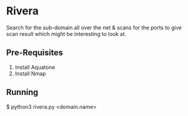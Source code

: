 # Rivera
Search for the sub-domain all over the net &amp; scans for the ports to give scan result which might be interesting to look at.


## Pre-Requisites
1. Install Aquatone
2. Install Nmap

## Running
$ python3 rivera.py <domain.name>
